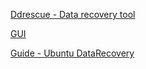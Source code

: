 [Ddrescue - Data recovery tool](https://www.gnu.org/software/ddrescue/)

[GUI](https://www.hamishmb.com/html/downloads.php?program_name=ddrescue-gui)

[Guide - Ubuntu DataRecovery](https://help.ubuntu.com/community/DataRecovery)
